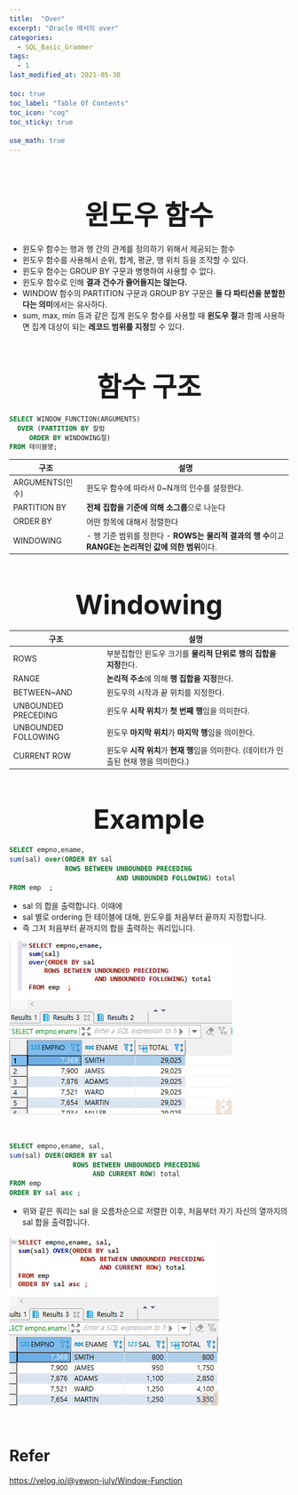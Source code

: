 ```yaml
---
title:  "Over"
excerpt: "Oracle 에서의 over"
categories:
  - SQL_Basic_Grammer
tags:
  - 1
last_modified_at: 2021-05-30

toc: true
toc_label: "Table Of Contents"
toc_icon: "cog"
toc_sticky: true

use_math: true
---
```


<br>

# <center><font size="15">윈도우 함수</font></center> 

- 윈도우 함수는 행과 행 간의 관계를 정의하기 위해서 제공되는 함수
- 윈도우 함수를 사용해서 순위, 합계, 평균, 행 위치 등을 조작할 수 있다.
- 윈도우 함수는 GROUP BY 구문과 병행하여 사용할 수 없다.
- 윈도우 함수로 인해 **결과 건수가 줄어들지는 않는다.**
- WINDOW 함수의 PARTITION 구문과 GROUP BY 구문은 **둘 다 파티션을 분할한다는 의미**에서는 유사하다.
- sum, max, min 등과 같은 집계 윈도우 함수를 사용할 때 **윈도우 절**과 함께 사용하면 집계 대상이 되는 **레코드 범위를 지정**할 수 있다.

<br>



## <center><font size="15">함수 구조</font></center> 

```sql
SELECT WINDOW_FUNCTION(ARGUMENTS)
  OVER (PARTITION BY 칼럼
     ORDER BY WINDOWING절)
FROM 테이블명;
```

| 구조            | 설명                                                         |
| --------------- | ------------------------------------------------------------ |
| ARGUMENTS(인수) | 윈도우 함수에 따라서 0~N개의 인수를 설정한다.                |
| PARTITION BY    | **전체 집합을 기준에 의해 소그룹**으로 나눈다                |
| ORDER BY        | 어떤 항목에 대해서 정렬한다                                  |
| WINDOWING       | - 행 기준 범위를 정한다 - **ROWS는 물리적 결과의 행 수**이고 **RANGE는 논리적인 값에 의한 범위**이다. |

<br>

## <center><font size="15">Windowing</font></center>

| 구조                | 설명                                                         |
| ------------------- | ------------------------------------------------------------ |
| ROWS                | 부분집합인 윈도우 크기를 **물리적 단위로 행의 집합을 지정**한다. |
| RANGE               | **논리적 주소**에 의해 **행 집합을 지정**한다.               |
| BETWEEN~AND         | 윈도우의 시작과 끝 위치를 지정한다.                          |
| UNBOUNDED PRECEDING | 윈도우 **시작 위치**가 **첫 번째 행**임을 의미한다.          |
| UNBOUNDED FOLLOWING | 윈도우 **마지막 위치**가 **마지막 행**임을 의미한다.         |
| CURRENT ROW         | 윈도우 **시작 위치**가 **현재 행**임을 의미한다. (데이터가 인출된 현재 행을 의미한다.) |

<br>

## <center><font size="15">Example</font></center>

```sql
SELECT empno,ename,
sum(sal) over(ORDER BY sal 
              ROWS BETWEEN UNBOUNDED PRECEDING 
				           AND UNBOUNDED FOLLOWING) total  
FROM emp  ;

```

- sal 의 합을 출력합니다. 이때에
- sal 별로 ordering 한 테이블에 대해, 윈도우를 처음부터 끝까지 지정합니다.
- 즉 그저 처음부터 끝까지의 합을 출력하는 쿼리입니다.

![png](/assets/images/SQL_Basic/14_1.png)

<br>

```sql
SELECT empno,ename, sal,
sum(sal) OVER(ORDER BY sal
				ROWS BETWEEN UNBOUNDED PRECEDING
					 AND CURRENT ROW) total
FROM emp 
ORDER BY sal asc ; 
```

- 위와 같은 쿼리는 sal 을 오름차순으로 저렬한 이후, 처음부터 자기 자신의 열까지의 sal 합을 출력합니다.

![png](/assets/images/SQL_Basic/14_2.png)

<br>

# Refer

https://velog.io/@yewon-july/Window-Function

